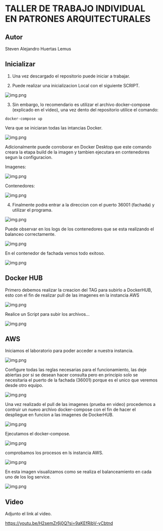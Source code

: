 # TALLER DE TRABAJO INDIVIDUAL EN PATRONES ARQUITECTURALES


## Autor

Steven Alejandro Huertas Lemus

## Inicializar

1. Una vez descargado el repositorio puede iniciar a trabajar.

2. Puede realizar una inicializacion Local con el siguiente SCRIPT.

![img.png](capturas/Screenshot_3.png)  

3. Sin embargo, lo recomendario es utilizar el archivo docker-compose (explicado en el video), una vez dento del repositorio utilice el comando:

```docker
docker-compose up
```
Vera que se iniciaran todas las intancias Docker.

![img.png](capturas/Screenshot_5.png) 

Adicionalmente puede corroborar en Docker Desktop que este comando creara la etapa build de la imagen y tambien ejecutara en contenedores segun la configuracion.

Imagenes:

![img.png](capturas/Screenshot_4.png)  

 Contenedores:
 
![img.png](capturas/Screenshot_6.png)  

4. Finalmente podra entrar a la direccion con el puerto 36001 (fachada) y utilizar el programa.

![img.png](capturas/Screenshot_7.png) 

Puede observar en los logs de los contenedores que se esta realizando el balanceo correctamente.

![img.png](capturas/Screenshot_8.png)  

En el contenedor de fachada vemos todo exitoso.

![img.png](capturas/Screenshot_9.png)  


## Docker HUB


Primero debemos realizar la creacion del TAG para subirlo a DockerHUB, esto con el fin de realizar pull de las imagenes en la instancia AWS

![img.png](capturas/Screenshot_2.png)  

Realice un Script para subir los archivos...

![img.png](capturas/Screenshot_1.png)  

## AWS

Iniciamos el laboratorio para poder acceder a nuestra instancia.

![img.png](capturas/Screenshot_10.png)  

Configure todas las reglas necesarias para el funcionamiento, las deje abiertas por si se desean hacer consulta pero en principio solo se necesitaria el puerto de la fachada (36001) porque es el unico que veremos desde otro equipo.

![img.png](capturas/Screenshot_11.png)  

Una vez realizado el pull de las imagenes (prueba en video) procedemos a contruir un nuevo archivo docker-compose con el fin de hacer el despliegue en funcion a las imagenes de DockerHUB.

![img.png](capturas/Screenshot_12.png)  

Ejecutamos el docker-compose.

![img.png](capturas/Screenshot_13.png)  

comprobamos los procesos en ls instancia AWS.

![img.png](capturas/Screenshot_14.png)  

En esta imagen visualizamos como se realiza el balanceamiento en cada uno de los log service.

![img.png](capturas/Screenshot_15.png)  

## Video

Adjunto el link al video.

https://youtu.be/H2semZr6j0Q?si=9aKEfRibV-yCbtnd
